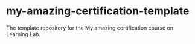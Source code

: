 # my-amazing-certification-template
The template repository for the My amazing certification course on Learning Lab.
